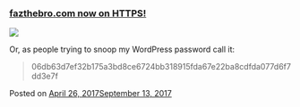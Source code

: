 
### [fazthebro.com now on HTTPS!](https://fazthebro.com/2017/04/26/fazthebro-com-now-on-https/)

![](https://fazthebro.com/wp-content/uploads/2017/04/SSL-padlock.jpg)

Or, as people trying to snoop my WordPress password call it:

> 06db63d7ef32b175a3bd8ce6724bb318915fda67e22ba8cdfda077d6f7dd3e7f

Posted on [April 26, 2017September 13, 2017](https://fazthebro.com/2017/04/26/security-tip-of-the-day-torrents/)
